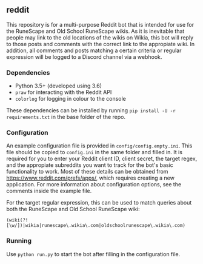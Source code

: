 ## reddit
This repository is for a multi-purpose Reddit bot that is intended for use for the RuneScape and Old School RuneScape wikis. As it is inevitable that people may link to the old locations of the wikis on Wikia, this bot will reply to those posts and comments with the correct link to the appropiate wiki. In addition, all comments and posts matching a certain criteria or regular expression will be logged to a Discord channel via a webhook.

### Dependencies
* Python 3.5+ (developed using 3.6)
* `praw` for interacting with the Reddit API
* `colorlog` for logging in colour to the console

These dependencies can be installed by running `pip install -U -r requirements.txt` in the base folder of the repo.

### Configuration
An example configuration file is provided in `config/config.empty.ini`. This file should be copied to `config.ini` in the same folder and filled in. It is required for you to enter your Reddit client ID, client secret, the target regex, and the appropiate subreddits you want to track for the bot's basic functionality to work. Most of these details can be obtained from https://www.reddit.com/prefs/apps/, which requires creating a new application. For more information about configuration options, see the comments inside the example file.

For the target regular expression, this can be used to match queries about both the RuneScape and Old School RuneScape wiki:

```
(wiki(?![\w/])|wikia|runescape\.wikia\.com|oldschoolrunescape\.wikia\.com)
```

### Running
Use `python run.py` to start the bot after filling in the configuration file.